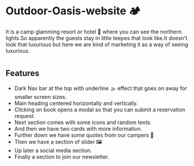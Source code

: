 # Outdoor-Oasis-website :camping:
It is a camp glamming resort or hotel :hotel: where you can see the northern lights.So apparently the guests stay in little teepes that look like.It doesn't  look that luxurious but here we are kind of marketing it as a way of seeing luxurious.
# <h2>Features</h2>
- Dark Nav bar at the top with underline :fog: effect that goes on away for smaller screen sizes.
- Main heading centered horizontally and vertically.
- Clicking on book opens a modal so that you can submit a reservation request.
- Next section comes with some icons and random texts.
- And then we have two cards with more information.
- Further down we have some quotes from our campers :luggage:
- Then we have a section of slider :framed_picture:
- Up later a social media section.
- Finally a section to join our newsletter.
